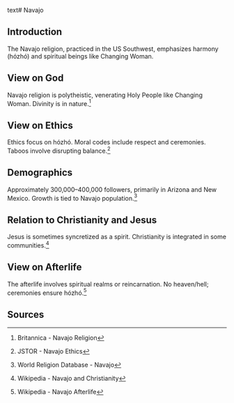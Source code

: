 text# Navajo
## Introduction
The Navajo religion, practiced in the US Southwest, emphasizes harmony (hózhó) and spiritual beings like Changing Woman.
## View on God
Navajo religion is polytheistic, venerating Holy People like Changing Woman. Divinity is in nature.[^21]
## View on Ethics
Ethics focus on hózhó. Moral codes include respect and ceremonies. Taboos involve disrupting balance.[^22]
## Demographics
Approximately 300,000–400,000 followers, primarily in Arizona and New Mexico. Growth is tied to Navajo population.[^23]
## Relation to Christianity and Jesus
Jesus is sometimes syncretized as a spirit. Christianity is integrated in some communities.[^24]
## View on Afterlife
The afterlife involves spiritual realms or reincarnation. No heaven/hell; ceremonies ensure hózhó.[^25]
## Sources
[^21]: Britannica - Navajo Religion[](https://www.britannica.com/topic/Navajo-religion)
[^22]: JSTOR - Navajo Ethics[](https://www.jstor.org/stable/3260923)
[^23]: World Religion Database - Navajo[](https://www.worldreligiondatabase.org)
[^24]: Wikipedia - Navajo and Christianity[](https://en.wikipedia.org/wiki/Navajo_religion#Christianity)
[^25]: Wikipedia - Navajo Afterlife[](https://en.wikipedia.org/wiki/Navajo_religion#Afterlife)

